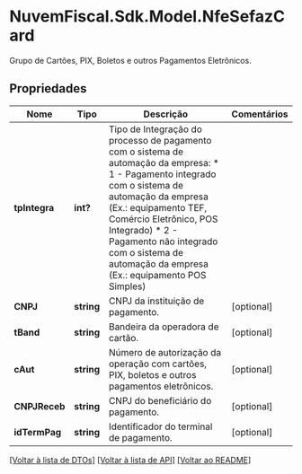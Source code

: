 # NuvemFiscal.Sdk.Model.NfeSefazCard
Grupo de Cartões, PIX, Boletos e outros Pagamentos Eletrônicos.

## Propriedades

Nome | Tipo | Descrição | Comentários
------------ | ------------- | ------------- | -------------
**tpIntegra** | **int?** | Tipo de Integração do processo de pagamento com o sistema de automação da empresa:  * 1 - Pagamento integrado com o sistema de automação da empresa (Ex.: equipamento TEF, Comércio Eletrônico, POS Integrado)  * 2 - Pagamento não integrado com o sistema de automação da empresa (Ex.: equipamento POS Simples) | 
**CNPJ** | **string** | CNPJ da instituição de pagamento. | [optional] 
**tBand** | **string** | Bandeira da operadora de cartão. | [optional] 
**cAut** | **string** | Número de autorização da operação com cartões, PIX, boletos e outros pagamentos eletrônicos. | [optional] 
**CNPJReceb** | **string** | CNPJ do beneficiário do pagamento. | [optional] 
**idTermPag** | **string** | Identificador do terminal de pagamento. | [optional] 

[[Voltar à lista de DTOs]](../README.md#documentation-for-models) [[Voltar à lista de API]](../README.md#documentation-for-api-endpoints) [[Voltar ao README]](../README.md)


